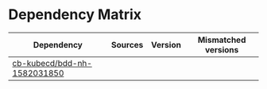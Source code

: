 # Dependency Matrix

Dependency | Sources | Version | Mismatched versions
---------- | ------- | ------- | -------------------
[cb-kubecd/bdd-nh-1582031850](https://github.com/cb-kubecd/bdd-nh-1582031850.git) |  | []() | 
